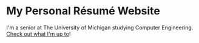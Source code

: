 My Personal Résumé Website
=========

I'm a senior at The University of Michigan studying Computer Engineering. [Check out what I'm up to][web]!

[web]: https://www.matthewboris.me
